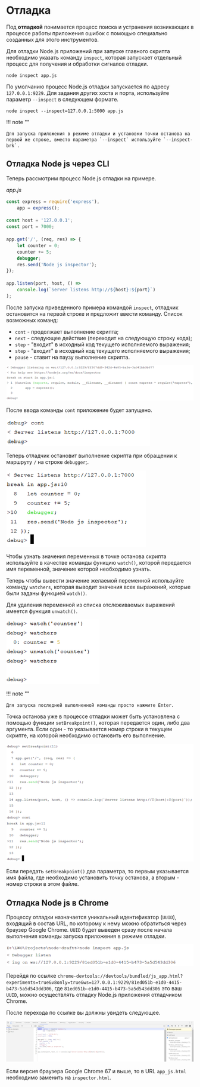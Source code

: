 # Отладка

Под **отладкой** понимается процесс поиска и устранения возникающих в процессе работы приложения ошибок с помощью специально созданных для этого инструментов.

Для отладки Node.js приложений при запуске главного скрипта необходимо указать команду `inspect`, которая запускает отдельный процесс для получения и обработки сигналов отладки.

```
node inspect app.js
```

По умолчанию процесс Node.js отладки запускается по адресу `127.0.0.1:9229`. Для задания других хоста и порта, используйте параметр `--inspect` в следующем формате.

```
node inspect --inspect=127.0.0.1:5000 app.js
```

!!! note ""

    Для запуска приложения в режиме отладки и установки точки останова на первой же строке, вместо параметра `--inspect` используйте `--inspect-brk`.

## Отладка Node js через CLI

Теперь рассмотрим процесс Node.js отладки на примере.

_app.js_

```js
const express = require('express'),
    app = express();

const host = '127.0.0.1';
const port = 7000;

app.get('/', (req, res) => {
    let counter = 0;
    counter += 5;
    debugger;
    res.send('Node js inspector');
});

app.listen(port, host, () =>
    console.log(`Server listens http://${host}:${port}`)
);
```

После запуска приведенного примера командой `inspect`, отладчик остановится на первой строке и предложит ввести команду. Список возможных команд:

-   `cont` - продолжает выполнение скрипта;
-   `next` - следующее действие (переходит на следующую строку кода);
-   `step` - "входит" в исходный код текущего исполняемого выражения;
-   `step` - "входит" в исходный код текущего исполняемого выражения;
-   `pause` - ставит на паузу выполнение скрипта.

![Отладка](debugging-1.png)

После ввода команды `cont` приложение будет запущено.

![Отладка](debugging-2.png)

Теперь отладчик остановит выполнение скрипта при обращении к маршруту `/` на строке `debugger`;.

![Отладка](debugging-3.png)

Чтобы узнать значения переменных в точке останова скрипта используйте в качестве команды функцию `watch()`, которой передается имя переменной, значение которой необходимо узнать.

Теперь чтобы вывести значение желаемой переменной используйте команду `watchers`, которая выводит значения всех выражений, которые были заданы функцией `watch()`.

Для удаления переменной из списка отслеживаемых выражений имеется функция `unwatch()`.

![Отладка](debugging-4.png)

!!! note ""

    Для запуска последней выполненной команды просто нажмите Enter.

Точка останова уже в процессе отладки может быть установлена с помощью функции `setBreakpoint()`, которая передается один, либо два аргумента. Если один - то указывается номер строки в текущем скрипте, на которой необходимо остановить его выполнение.

![Отладка](debugging-5.png)

Если передать `setBreakpoint()` два параметра, то первым указывается имя файла, где необходимо установить точку останова, а вторым - номер строки в этом файле.

## Отладка Node js в Chrome

Процессу отладки назначается уникальный идентификатор (`UUID`), входящий в состав URL, по которому к нему можно обратиться через браузер Google Chrome. `UUID` будет выведен сразу после начала выполнения команды запуска приложения в режиме отладки.

![Отладка](debugging-6.png)

Перейдя по ссылке `chrome-devtools://devtools/bundled/js_app.html?experiments=true&v8only=true&ws=127.0.0.1:9229/81ed051b-e1d0-4415-b473-5a5d543dd306`, где `81ed051b-e1d0-4415-b473-5a5d543dd306` это ваш `UUID`, можно осуществлять отладку Node.js приложения отладчиком Chrome.

После перехода по ссылке вы должны увидеть следующее.

![Отладка](debugging-7.png)

Если версия браузера Google Chrome 67 и выше, то в URL `app_js.html` необходимо заменить на `inspector.html`.
